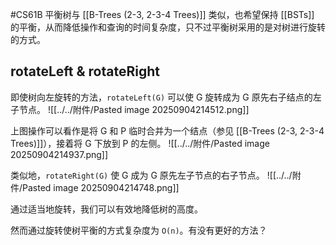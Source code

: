 #CS61B 
平衡树与 [[B-Trees (2-3, 2-3-4 Trees)]] 类似，也希望保持 [[BSTs]] 的平衡，从而降低操作和查询的时间复杂度，只不过平衡树采用的是对树进行旋转的方式。

## rotateLeft & rotateRight
即使树向左旋转的方法，`rotateLeft(G)` 可以使 G 旋转成为 G 原先右子结点的左子节点。
![[../../附件/Pasted image 20250904214512.png]]

上图操作可以看作是将 G 和 P 临时合并为一个结点（参见 [[B-Trees (2-3, 2-3-4 Trees)]]），接着将 G 下放到 P 的左侧。
![[../../附件/Pasted image 20250904214937.png]]

类似地，`rotateRight(G)` 使 G 成为 G 原先左子节点的右子节点。
![[../../附件/Pasted image 20250904214748.png]]

通过适当地旋转，我们可以有效地降低树的高度。

然而通过旋转使树平衡的方式复杂度为 `O(n)`。有没有更好的方法？